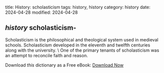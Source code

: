 title: History: scholasticism
tags: history, history
category: history
date: 2024-04-28
modified: 2024-04-28

## _history_  scholasticism-
Scholasticism is the philosophical and
  theological system used in medieval schools.   Scholasticism
  developed in the eleventh and twelfth centuries along with the
  university. \  One of the primary tenants of scholasticism was an
  attempt to reconcile faith and reason.



Download *this* dictionary as a Free eBook: [Download Now]({static}static/CairnsHistoryDictionary.pdf)

